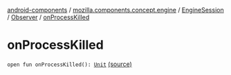 [android-components](../../../index.md) / [mozilla.components.concept.engine](../../index.md) / [EngineSession](../index.md) / [Observer](index.md) / [onProcessKilled](./on-process-killed.md)

# onProcessKilled

`open fun onProcessKilled(): `[`Unit`](https://kotlinlang.org/api/latest/jvm/stdlib/kotlin/-unit/index.html) [(source)](https://github.com/mozilla-mobile/android-components/blob/master/components/concept/engine/src/main/java/mozilla/components/concept/engine/EngineSession.kt#L61)